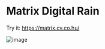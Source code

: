 # Matrix Digital Rain

Try it: https://matrix.cv.co.hu/

![image](https://user-images.githubusercontent.com/3474106/197261602-aebe394e-43a0-47e9-9a05-b0b1c3368ec8.png)
